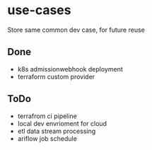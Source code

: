 # use-cases
Store same common dev case, for future reuse

## Done
- k8s admissionwebhook deployment
- terraform custom provider

## ToDo
- terrafrom ci pipeline 
- local dev envrioment for cloud
- etl data stream processing
- ariflow job schedule


